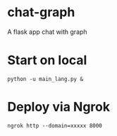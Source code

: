 # chat-graph
A flask app chat with graph

# Start on local
```
python -u main_lang.py & 
```


# Deploy via Ngrok
```
ngrok http --domain=xxxxx 8000
```
